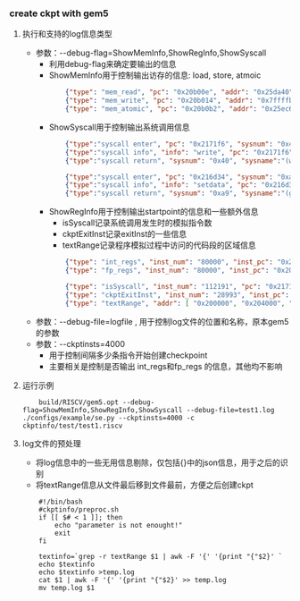 ### create ckpt with gem5
1. 执行和支持的log信息类型
    - 参数：--debug-flag=ShowMemInfo,ShowRegInfo,ShowSyscall 
        - 利用debug-flag来确定要输出的信息
        - ShowMemInfo用于控制输出访存的信息: load, store, atmoic
            ```json
                {"type": "mem_read", "pc": "0x20b00e", "addr": "0x25da40", "size": "0x8", "data": "0x25c218"}
                {"type": "mem_write", "pc": "0x20b014", "addr": "0x7ffffbd8", "size": "0x8", "data": "0x200d82"}
                {"type": "mem_atomic", "pc": "0x20b0b2", "addr": "0x25ec60", "size": "0x4", "data": "0x1"}
            ```
        - ShowSyscall用于控制输出系统调用信息
            ```json
                {"type":"syscall enter", "pc": "0x2171f6", "sysnum": "0x40", "param": [ "0x1", "0x2612e0", "0x3d", "0x2612e0", "0x2a0" ]}
                {"type":"syscall info", "info": "write", "pc": "0x2171f6", "fd": "0x1", "buf": "0x2612e0", "bytes": "0x3d", "ret": "0x3d", "data": [ "0x34","0x30","0x20","0x34","0x31","0x20"]}
                {"type":"syscall return", "sysnum": "0x40", "sysname":"(write(61, 2495200, 61))", "pc": "0x2171f6", "res":"has ret", "val": "0x3d"}

                {"type":"syscall enter", "pc": "0x216d34", "sysnum": "0xa9", "param": [ "0x7ffffc08", "0x0", "0xf", "0x1", "0x1" ]}
                {"type":"syscall info", "info": "setdata", "pc": "0x216d34", "buf": "0x7ffffc08", "bytes": "0x10", "ret": "0x0", "data": [ "0x0","0xca"]}
                {"type":"syscall return", "sysnum": "0xa9", "sysname":"(gettimeofday(0, 0))", "pc": "0x216d34", "res":"has ret", "val": "0x0"}
            ```
        - ShowRegInfo用于控制输出startpoint的信息和一些额外信息
            - isSyscall记录系统调用发生时的模拟指令数
            - ckptExitInst记录exitInst的一些信息
            - textRange记录程序模拟过程中访问的代码段的区域信息
            ```json
                {"type": "int_regs", "inst_num": "80000", "inst_pc": "0x200708", "npc": "0x20070c", "data": [ "0x0", "0x2006fc", "0x7ffffbf0", "0x25e1a8", "0x260710", "0x0", "0x25d6b8", "0x80000", "0x7ffffdf0", "0x200d82", "0x263520", "0x1f40", "0x25c6b8", "0x7ffffde0", "0x1b5", "0x7cf", "0x0", "0x1000", "0x0", "0x0", "0x0", "0x0", "0x0", "0x0", "0x0", "0x0", "0x0", "0x0", "0x1f3f", "0x78", "0x23d2b6", "0x1" ]}
                {"type": "fp_regs", "inst_num": "80000", "inst_pc": "0x200708", "npc": "0x20070c", "data": [ "0x0", "0x0", "0x0", "0x0", "0x0", "0x0", "0x0", "0x0", "0x0", "0x0", "0x0", "0x0", "0x0", "0x0", "0x0", "0x0", "0x0", "0x0", "0x0", "0x0", "0x0", "0x0", "0x0", "0x0", "0x0", "0x0", "0x0", "0x0", "0x0", "0x0", "0x0", "0x0" ]}

                {"type": "isSyscall", "inst_num": "112191", "pc": "0x2171f6"} 
                {"type": "ckptExitInst", "inst_num": "28993", "inst_pc": "0x200642"}
                {"type": "textRange", "addr": [ "0x200000", "0x204000", "0x207000", "0x220000", "0x229000", "0x22b000", "0x230000", "0x23c000" ], "size": [ "0x1000", "0x2000", "0x13000", "0x2000", "0x1000", "0x4000", "0x2000", "0x1000" ] }
            ```
    - 参数：--debug-file=logfile , 用于控制log文件的位置和名称，原本gem5的参数
    - 参数：--ckptinsts=4000 
        - 用于控制间隔多少条指令开始创建checkpoint
        - 主要相关是控制是否输出 int_regs和fp_regs 的信息，其他均不影响

2. 运行示例
    ```shell
        build/RISCV/gem5.opt --debug-flag=ShowMemInfo,ShowRegInfo,ShowSyscall --debug-file=test1.log ./configs/example/se.py --ckptinsts=4000 -c ckptinfo/test/test1.riscv
    ```

3. log文件的预处理
    - 将log信息中的一些无用信息剔除，仅包括{}中的json信息，用于之后的识别
    - 将textRange信息从文件最后移到文件最前，方便之后创建ckpt
    ```shell
        #!/bin/bash
        #ckptinfo/preproc.sh
        if [[ $# < 1 ]]; then
            echo "parameter is not enought!"
            exit
        fi

        textinfo=`grep -r textRange $1 | awk -F '{' '{print "{"$2}' `
        echo $textinfo
        echo $textinfo >temp.log
        cat $1 | awk -F '{' '{print "{"$2}' >> temp.log
        mv temp.log $1
    ```
